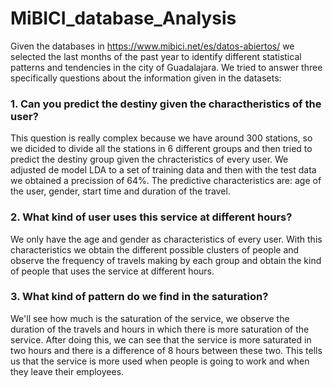 # MiBICI_database_Analysis
Given the databases in https://www.mibici.net/es/datos-abiertos/ we selected the last months of the past year to identify different statistical patterns and tendencies in the city of Guadalajara. We tried to answer three specifically questions about the information given in the datasets:

### 1. Can you predict the destiny given the charactheristics of the user?
This question is really complex because we have around 300 stations, so we dicided to divide all the stations in 6 different groups and then tried to predict the destiny group given the chracteristics of every user. We adjusted de model LDA to a set of training data and then with the test data we obtained a precission of 64%. The predictive characteristics are: age of the user, gender, start time and duration of the travel.

### 2. What kind of user uses this service at different hours?
We only have the age and gender as characteristics of every user. With this characteristics we obtain the different possible clusters of people and observe the frequency of travels making by each group and obtain the kind of people that uses the service at different hours.

### 3. What kind of pattern do we find in the saturation?
We'll see how much is the saturation of the service, we observe the duration of the travels and hours in which there is more saturation of the service. After doing this, we can see that the service is more saturated in two hours and there is a difference of 8 hours between these two. This tells us that the service is more used when people is going to work and when they leave their employees.

